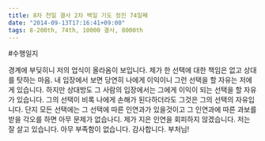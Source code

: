 ```yaml
---
title: 8차 천일 결사 2차 백일 기도 정진 74일째
date: "2014-09-13T17:16:41+09:00"
tags: 8-200th, 74th, 10000 결사, 8000th
---
```


#수행일지

경계에 부딪히니 저의 업식이 올라옴이 보입니다. 제가 한 선택에 대한 책임은 없고 상대를 탓하는 마음. 내 입장에서 보면 당연히 나에게 이익이니 그런 선택을 할 자유는 저에게 있습니다. 하지만 상대방도 그 사람의 입장에서는 그에게 이익이 되는 선택을 할 자유가 있습니다. 그의 선택이 비록 나에게 손해가 된다하더라도 그것은 그의 선택의 자유입니다. 단지 모든 선택에는 그 선택에 따른 인연과가 있을것이고 그 인연과에 따른 과보를 받을 각오를 하면 아무 문제가 없습나디. 제가 지은 인연을 회피하지 않겠습니다. 저는 잘 살고 있습니다. 아무 부족함이 없습니다. 감사합니다. 부처님! 
